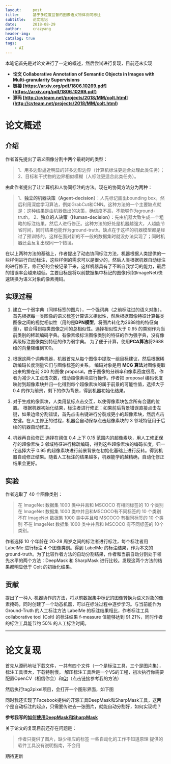 ```yaml
---
layout:     post
title:      基于多粒度监督的图像语义物体协同标注
subtitle:   论文笔记
date:       2018-08-29
author:     crazyang
header-img: 
catalog: true
tags:
    - AI
---
```


本笔记首先是对论文进行了一定的概述，然后尝试进行复现，目前还未实现


- **论文 Collaborative Annotation of Semantic Objects in Images with Multi-granularity Supervisions**
- **链接 [https://arxiv.org/pdf/1806.10269.pdf](https://arxiv.org/pdf/1806.10269.pdf)**
- **源码 [http://cvteam.net/projects/2018/MM/colt.html](http://cvteam.net/projects/2018/MM/colt.html)**

# 论文概述

## 介绍

作者首先提出了语义图像分割中两个最耗时的类型：
>1、用多边形逼近明显的非多边形边界（计算机标注更适合处理此类任务）；
>2、目标和干扰物的边界相似模糊（人标注更适合此类任务）。

由此作者提出了让计算机和人协同标注的方法。现在的协同方法分为两种：

>1、**独立的机器决策（Agent-decision）**：人先标记画出bounding box，然后利用深度学习算法，例如GrabCut和CNN。这种方法的一个主要缺点就是：这种结果是由机器做出的决策，确信度不高，不能够作为ground-truth。
>2、**独立的人决策（Human-decision）**：先由机器大致生成一个粗略的标注结果，然后人进行修正。这种方法的好处是机器越强大，人越能节省时间，同时结果也能作为ground-truth。缺点在于这样的机器模型都是经过了预训练的，这样在面对新的不一般的数据集时就没办法实现了；同时机器还会反复出现同一个错误。

在以上两种方法的基础上，作者提出了动态协同标注方法，机器根据人类提供的一些样例进行自动标注，这些样例的需求可以是很少的，然后人类根据机器自动标注的进行修正，修正好的会被记录下来，这样机器具有了不断自我学习的能力，最后的错误率会越来越低。主要目标是将以前数据集中标记的图像(例如ImageNet)快速转换为语义对象的像素掩码。

## 实现过程
1. 建立一个弱字典（同样标签的图片），一个强词典（之前标注过的语义对象）。
首先根据每一类图像的语义标签计算语义相似性，然后根据图像特征计算每类图像之间的视觉相似性（用的是**DPN模型**，将图片转化为2688维的特征向量），联合得到每类图像之间的总相似性。选择相似性大于 0.95 的类别作为当前类别的稀疏编码字典。有像素级标注图像类别的特征的作为强字典，没有像素级标注图像类别特征的作为弱字典。
为了便于计算，使用**PCA算法**将2688维的向量降维到100。

2. 根据这两个词典机器，机器首先从每个图像中提取一组目标建议，然后根据稀疏编码长度测量它们与图像标签的关系。
编码对象是用 **MCG 算法**对图像提取出来的排在前 200 的图像 proposal。由于图像的分辨率和像素密度很高，作者为减少人工点击次数，借助超像素块进行操作。作者把 proposal 编码长度映射到超像素块并归一化得到每个超像素块的属于前景的可能性值，选择大于 0.4 的作为前景，剩下的作为背景，得到机器初始化结果。

3. 对于生成的像素块，人类用鼠标点击交互，以使得像素块包含所有合适的位置。
根据机器初始化结果，标注者进行修正：如果前后背景错误直接点击左键，如果边缘分割错误，首先点击右键进行分裂成更小的超像素块，然后点击左键。在人工修正的过程，机器会自动保存点击超像素块的 3 邻域特征用于后续的机器自动修正。 

4. 机器再自动修正
选择在阈值 0.4 上下 0.15 范围内的超像素块，用人工修正保存的超像素块 3 邻域特征进行稀疏编码，得到这些超像素块的编码长度，归一化选择大于 0.95 的超像素块进行前景背景在初始化基础上进行反转。得到机器自动修正结果。随着人工标注的结果越多，机器能学的越精确，自动化修正结果会更好。

## 实验

作者选取了 40 个图像类别：
>在 ImageNet 数据集 1000 类中并且和 MSCOCO 有相同标签的 10 个类别
>在 ImageNet 数据集 1000 类中并且和MSCOCO有不同标签的 10 个类别
>不在 ImageNet 数据集 1000 类中并且和 MSCOCO 有相同标签的 10 个类别
>不在 ImageNet 数据集 1000 类中并且和 MSCOCO 有不同标签的 10个 类别。

作者选择 10 个年龄在 20-28 周岁之间的标注者进行标注，每个标注者用 LabelMe 进行标注 4 个图像类别。得到 LabelMe 的标注结果，作为本文的 ground-truth。为了比较作者方法的自动分割结果，作者和当前自动分割处于领先水平的两个方法：DeepMask 和 SharpMask 进行比较。发现这两个方法的结果都明显低于 Colt 的初始化结果。

## 贡献
提出了一种人-机器协作的方法，将以前数据集中标记的图像转换为语义对象的像素掩码，同时创建了一个动态机器，可以在标注过程中逐步学习。与当前能作为 Ground-Truth 的人工标注方法 LabelMe 的标注结果相比，作者标注工具 collaborative tool (Colt) 的标注结果 f-measure 值能够达到 91.21%，同时作者的标注工具能节约 50% 的人工标注时间。


----------

# 论文复现

首先从源码地址下载文件，一共有四个文件（一个是标注工具，三个是图片集），标注工具很大，下载特别慢。
解压标注工具后是一个VS的工程，初次执行你需要配置OpenCV（相信你会）和[Qt](https://mp.csdn.net/postedit/81939610)（点击链接参考我的方法）

然后执行tag2pixel项目，会打开一个图形界面，如下图

同时我还实现了Facebook提供的开源工具DeepMask和SharpMask工具，这两个是自动标注的起点，只需要传进去一张图片，就能自动分割好，如何实现呢？

**参考我写的[如何使用DeepMask和SharpMask](https://blog.csdn.net/yzy_1996/article/details/81909444)**


关于论文的复现目前还存在问题是：
>作者只提供了图片，缺少相应的标签
>一些自动化的工作不知道原理
>提供的软件工具没有说明指南，不会用

期待更新